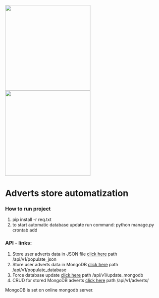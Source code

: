 
<img src="https://miro.medium.com/max/724/1*mn2h7oJ8yMHBcmsNSbCIbA.png" width="275"/>
<img src="https://webimages.mongodb.com/_com_assets/cms/kusb9stg1ndrp7j53-MongoDBLogoBrand1.png?auto=format%252Ccompress" width="275"/>  

# Adverts store automatization

###  How to run project
1. pip install -r req.txt
2. to start automatic database update run command: python manage.py crontab add


###  API - links:
1. Store user adverts data in JSON file [click here](http://localhost:8000/api/v1/populate_json) path /api/v1/populate_json
2. Store user adverts data in MongoDB [click here](http://localhost:8000/api/v1/populate_database) path /api/v1/populate_database
3. Force database update  [click here](http://localhost:8000/api/v1/update_mongodb) path /api/v1/update_mongodb
4. CRUD for stored MongoDB adverts [click here](http://localhost:8000/api/v1/adverts/) path /api/v1/adverts/

MongoDB is set on online mongodb server.

